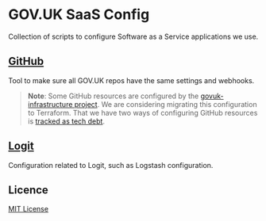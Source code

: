 # GOV.UK SaaS Config

Collection of scripts to configure Software as a Service applications we use.

## [GitHub](/github)

Tool to make sure all GOV.UK repos have the same settings and webhooks.

> **Note**: Some GitHub resources are configured by the [govuk-infrastructure project](https://github.com/alphagov/govuk-infrastructure/blob/main/terraform/deployments/github/README.md). We are considering migrating this configuration to
> Terraform. That we have two ways of configuring GitHub resources is [tracked as tech debt](https://trello.com/c/mojlsebq/226-we-have-two-tools-for-managing-github-resources).

## [Logit](/logit)

Configuration related to Logit, such as Logstash configuration.

## Licence

[MIT License](LICENCE)

